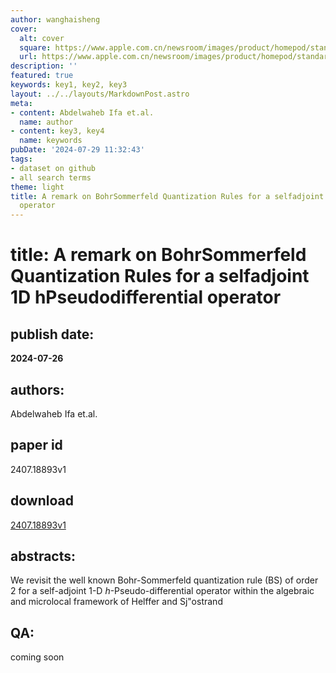 ```yaml
---
author: wanghaisheng
cover:
  alt: cover
  square: https://www.apple.com.cn/newsroom/images/product/homepod/standard/Apple-HomePod-hero-230118_big.jpg.large_2x.jpg
  url: https://www.apple.com.cn/newsroom/images/product/homepod/standard/Apple-HomePod-hero-230118_big.jpg.large_2x.jpg
description: ''
featured: true
keywords: key1, key2, key3
layout: ../../layouts/MarkdownPost.astro
meta:
- content: Abdelwaheb Ifa et.al.
  name: author
- content: key3, key4
  name: keywords
pubDate: '2024-07-29 11:32:43'
tags:
- dataset on github
- all search terms
theme: light
title: A remark on BohrSommerfeld Quantization Rules for a selfadjoint 1D hPseudodifferential
  operator
---
```


# title: A remark on BohrSommerfeld Quantization Rules for a selfadjoint 1D hPseudodifferential operator 
## publish date: 
**2024-07-26** 
## authors: 
  Abdelwaheb Ifa et.al. 
## paper id
2407.18893v1
## download
[2407.18893v1](http://arxiv.org/abs/2407.18893v1)
## abstracts:
We revisit the well known Bohr-Sommerfeld quantization rule (BS) of order 2 for a self-adjoint 1-D $h$-Pseudo-differential operator within the algebraic and microlocal framework of Helffer and Sj\"ostrand
## QA:
coming soon
